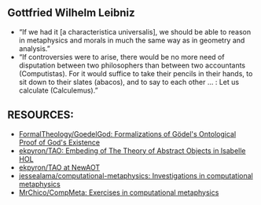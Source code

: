 ## Gottfried Wilhelm Leibniz
* “If we had it [a characteristica universalis], we should be able to reason in metaphysics and morals in much the same way as in geometry and analysis.”
* “If controversies were to arise, there would be no more need of disputation between two philosophers than between two accountants (Computistas). For it would suffice to take their pencils in their hands, to sit down to their slates (abacos), and to say to each other … : Let us calculate (Calculemus).”

## RESOURCES:
* [FormalTheology/GoedelGod: Formalizations of Gödel's Ontological Proof of God's Existence](https://github.com/FormalTheology/GoedelGod)
* [ekpyron/TAO: Embeding of The Theory of Abstract Objects in Isabelle HOL](https://github.com/ekpyron/TAO)
* [ekpyron/TAO at NewAOT](https://github.com/ekpyron/TAO/tree/NewAOT)
* [jessealama/computational-metaphysics: Investigations in computational metaphysics](https://github.com/jessealama/computational-metaphysics)
* [MrChico/CompMeta: Exercises in computational metaphysics](https://github.com/MrChico/CompMeta)
